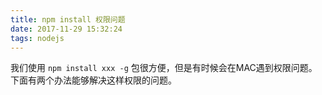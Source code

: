 ```yaml
---
title: npm install 权限问题
date: 2017-11-29 15:32:24
tags: nodejs
---
```


我们使用 `npm install xxx -g` 包很方便，但是有时候会在MAC遇到权限问题。下面有两个办法能够解决这样权限的问题。

### 


